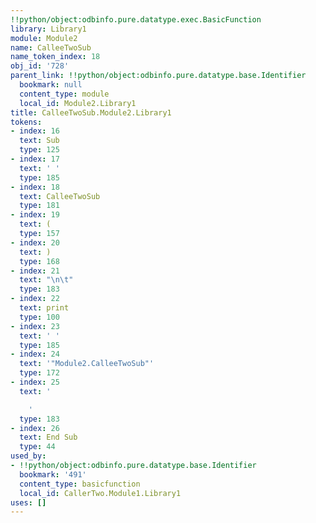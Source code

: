 ```yaml
---
!!python/object:odbinfo.pure.datatype.exec.BasicFunction
library: Library1
module: Module2
name: CalleeTwoSub
name_token_index: 18
obj_id: '728'
parent_link: !!python/object:odbinfo.pure.datatype.base.Identifier
  bookmark: null
  content_type: module
  local_id: Module2.Library1
title: CalleeTwoSub.Module2.Library1
tokens:
- index: 16
  text: Sub
  type: 125
- index: 17
  text: ' '
  type: 185
- index: 18
  text: CalleeTwoSub
  type: 181
- index: 19
  text: (
  type: 157
- index: 20
  text: )
  type: 168
- index: 21
  text: "\n\t"
  type: 183
- index: 22
  text: print
  type: 100
- index: 23
  text: ' '
  type: 185
- index: 24
  text: '"Module2.CalleeTwoSub"'
  type: 172
- index: 25
  text: '

    '
  type: 183
- index: 26
  text: End Sub
  type: 44
used_by:
- !!python/object:odbinfo.pure.datatype.base.Identifier
  bookmark: '491'
  content_type: basicfunction
  local_id: CallerTwo.Module1.Library1
uses: []
---
```

